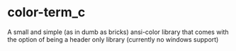 # color-term_c
A small and simple (as in dumb as bricks) ansi-color library that comes with the option of being a header only library (currently no windows support)

